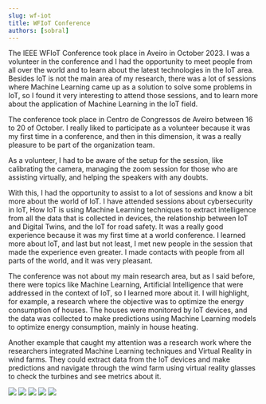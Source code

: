 ```yaml
---
slug: wf-iot
title: WFIoT Conference
authors: [sobral]
---
```



The IEEE WFIoT Conference took place in Aveiro in October 2023. I was a volunteer in the conference and I had the opportunity to meet people from all over the world and to learn about the latest technologies in the IoT area. Besides IoT is not the main area of my research, there was a lot of sessions where Machine Learning came up as a solution to solve some problems in IoT, so I found it very interesting to attend those sessions, and to learn more about the application of Machine Learning in the IoT field.

The conference took place in Centro de Congressos de Aveiro between 16 to 20 of October. I really liked to participate as a volunteer because it was my first time in a conference, and then in this dimension, it was a really pleasure to be part of the organization team. 

As a volunteer, I had to be aware of the setup for the session, like calibrating the camera, managing the zoom session for those who are assisting virtually, and helping the speakers with any doubts. 

With this, I had the opportunity to assist to a lot of sessions and know a bit more about the world of IoT. I have attended sessions about cybersecurity in IoT, How IoT is using Machine Learning techniques to extract intelligence from all the data that is collected in devices, the relationship between IoT and Digital Twins, and the IoT for road safety. It was a really good experience because it was my first time at a world conference. I learned more about IoT, and last but not least, I met new people in the session that made the experience even greater. I made contacts with people from all parts of the world, and it was very pleasant.

The conference was not about my main research area, but as I said before, there were topics like Machine Learning, Artificial Intelligence that were addressed in the context of IoT, so I learned more about it. I will highlight, for example, a research where the objective was to optimize the energy consumption of houses. The houses were monitored by IoT devices, and the data was collected to make predictions using Machine Learning models to optimize energy consumption, mainly in house heating.

Another example that caught my attention was a research work where the researchers integrated Machine Learning techniques and Virtual Reality in wind farms. They could extract data from the IoT devices and make predictions and navigate through the wind farm using virtual reality glasses to check the turbines and see metrics about it.

![](./img/IMG_2910.jpg)
![](./img/IMG_2922.jpeg)
![](./img/IMG_2924.jpeg)
![](./img/IMG_2927.jpeg)
![](./img/IMG_2948.jpeg)